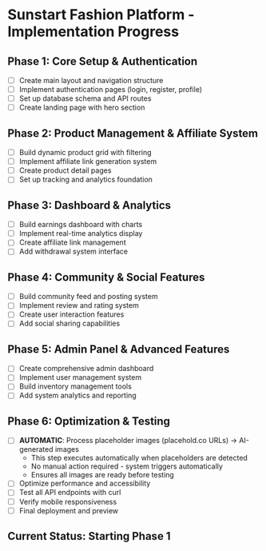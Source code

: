 # Sunstart Fashion Platform - Implementation Progress

## Phase 1: Core Setup & Authentication
- [ ] Create main layout and navigation structure
- [ ] Implement authentication pages (login, register, profile)
- [ ] Set up database schema and API routes
- [ ] Create landing page with hero section

## Phase 2: Product Management & Affiliate System
- [ ] Build dynamic product grid with filtering
- [ ] Implement affiliate link generation system
- [ ] Create product detail pages
- [ ] Set up tracking and analytics foundation

## Phase 3: Dashboard & Analytics
- [ ] Build earnings dashboard with charts
- [ ] Implement real-time analytics display
- [ ] Create affiliate link management
- [ ] Add withdrawal system interface

## Phase 4: Community & Social Features
- [ ] Build community feed and posting system
- [ ] Implement review and rating system
- [ ] Create user interaction features
- [ ] Add social sharing capabilities

## Phase 5: Admin Panel & Advanced Features
- [ ] Create comprehensive admin dashboard
- [ ] Implement user management system
- [ ] Build inventory management tools
- [ ] Add system analytics and reporting

## Phase 6: Optimization & Testing
- [ ] **AUTOMATIC**: Process placeholder images (placehold.co URLs) → AI-generated images
  - This step executes automatically when placeholders are detected
  - No manual action required - system triggers automatically
  - Ensures all images are ready before testing
- [ ] Optimize performance and accessibility
- [ ] Test all API endpoints with curl
- [ ] Verify mobile responsiveness
- [ ] Final deployment and preview

## Current Status: Starting Phase 1